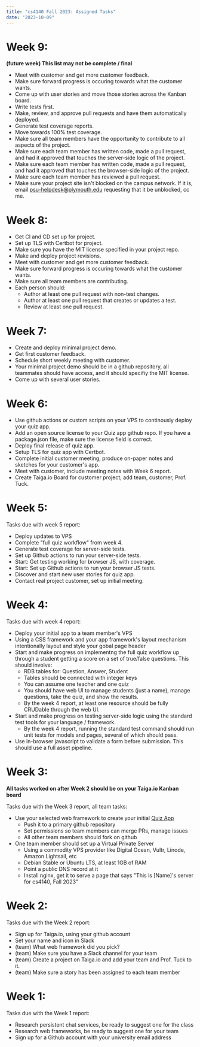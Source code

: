 ```yaml
---
title: "cs4140 Fall 2023: Assigned Tasks"
date: "2023-10-09"
---
```


# Week 9:

**(future week) This list may not be complete / final**

 - Meet with customer and get more customer feedback.
 - Make sure forward progress is occuring towards what the customer wants.
 - Come up with user stories and move those stories across the Kanban board.
 - Write tests first.
 - Make, review, and approve pull requests and have them automatically
   deployed.
 - Generate test coverage reports.
 - Move towards 100% test coverage.
 - Make sure all team members have the opportunity to contribute to
   all aspects of the project.
 - Make sure each team member has written code, made a pull request,
   and had it approved that touches the server-side logic of the project.
 - Make sure each team member has written code, made a pull request,
   and had it approved that touches the browser-side logic of the project.
 - Make sure each team member has reviewed a pull request.
 - Make sure your project site isn't blocked on the campus network. If it is,
   email psu-helpdesk@plymouth.edu requesting that it be unblocked, cc me.

# Week 8:

 - Get CI and CD set up for project.
 - Set up TLS with Certbot for project.
 - Make sure you have the MIT license specified in your project repo.
 - Make and deploy project revisions.
 - Meet with customer and get more customer feedback.
 - Make sure forward progress is occuring towards what the customer wants.
 - Make sure all team members are contributing.
 - Each person should:
   - Author at least one pull request with non-test changes.
   - Author at least one pull request that creates or updates a test.
   - Review at least one pull request.

# Week 7:

 - Create and deploy minimal project demo.
 - Get first customer feedback.
 - Schedule short weekly meeting with customer.
 - Your minimal project demo should be in a github repository, all
   teammates should have access, and it should specifiy the MIT
   license.
 - Come up with several user stories.

# Week 6:

 - Use github actions or custom scripts on your VPS to
   continously deploy your quiz app.
 - Add an open source license to your Quiz app github repo. If you
   have a package.json file, make sure the license field is correct.
 - Deploy final release of quiz app.
 - Setup TLS for quiz app with Certbot.
 - Complete initial customer meeting, produce on-paper notes and sketches
   for your customer's app.
 - Meet with customer, include meeting notes with Week 6 report.
 - Create Taiga.io Board for customer project; add team, customer,
   Prof. Tuck.

# Week 5:

Tasks due with week 5 report:

 - Deploy updates to VPS
 - Complete "full quiz workflow" from week 4.
 - Generate test coverage for server-side tests.
 - Set up Github actions to run your server-side tests.
 - Start: Get testing working for browser JS, with coverage.
 - Start: Set up Github actions to run your browser JS tests.
 - Discover and start new user stories for quiz app.
 - Contact real project customer, set up initial meeting.

# Week 4:

Tasks due with week 4 report:

 - Deploy your initial app to a team member's VPS
 - Using a CSS framework and your app framework's layout mechanism
   intentionally layout and style your gobal page header
 - Start and make progress on implementng the full quiz workflow up
   through a student getting a score on a set of true/false questions.
   This should involve:
    - RDB tables for: Question, Answer, Student 
    - Tables should be connected with integer keys
    - You can assume one teacher and one quiz
    - You should have web UI to manage students (just a name),
      manage questions, take the quiz, and show the results.
    - By the week 4 report, at least one resource should be fully
      CRUDable through the web UI.
 - Start and make progress on testing server-side logic using the
   standard test tools for your language / framework.
    - By the week 4 report, running the standard test command should
      run unit tests for models and pages, several of which should pass.
 - Use in-browser javascript to validate a form before submission.
   This should use a full asset pipeline.

# Week 3:

**All tasks worked on after Week 2 should be on your Taiga.io Kanban board**

Tasks due with the Week 3 report, all team tasks:

 - Use your selected web framework to create your initial 
   [Quiz App](../quiz-app)
   - Push it to a primary github repository
   - Set permissions so team members can merge PRs, manage issues
   - All other team members should fork on github
 - One team member should set up a Virtual Private Server
   - Using a commodity VPS provider like Digital Ocean, Vultr,
     Linode, Amazon Lightsail, etc
   - Debian Stable or Ubuntu LTS, at least 1GB of RAM
   - Point a public DNS record at it
   - Install nginx, get it to serve a page that says
     "This is [Name]'s server for cs4140, Fall 2023"

# Week 2:

Tasks due with the Week 2 report:

 - Sign up for Taiga.io, using your github account
 - Set your name and icon in Slack
 - (team) What web framework did you pick?
 - (team) Make sure you have a Slack channel for your team
 - (team) Create a project on Taiga.io and add your team and Prof.
   Tuck to it.
 - (team) Make sure a story has been assigned to each team member

# Week 1:

Tasks due with the Week 1 report:

 - Research persistent chat services, be ready to suggest one for the class
 - Research web frameworks, be ready to suggest one for your team
 - Sign up for a Github account with your university email address
